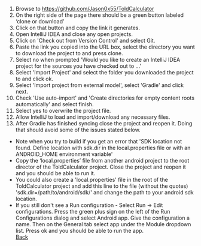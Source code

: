 1. Browse to https://github.com/Jason0x55/ToldCalculator
2. On the right side of the page there should be a green button labeled ‘clone or download’
3. Click on that button and copy the link it generates.
4. Open IntelliJ IDEA and close any open projects.
5. Click on 'Check out from Version Control' and select Git.
6. Paste the link you copied into the URL box, select the directory you want to download the project to and press clone.
7. Select no when prompted 'Would you like to create an IntelliJ IDEA project for the sources you have checked out to ...'
8. Select 'Import Project' and select the folder you downloaded the project to and click ok.
9. Select 'Import project from external model', select 'Gradle' and click next.
10. Check 'Use auto-import' and 'Create directories for empty content roots automatically' and select finish.
11. Select yes to overwrite the project file.
12. Allow IntelliJ to load and import/download any necessary files.  
13. After Gradle has finished syncing close the project and reopen it. Doing that should avoid some of the issues stated below.  
* Note when you try to build if you get an error that 'SDK location not found. Define location with sdk.dir in the local.properties file or with an ANDROID_HOME environment variable'
* Copy the ‘local.properties’ file from another android project to the root director of the ToldCalculator project. Close the project and reopen it and you should be able to run it.
* You could also create a 'local.properties' file in the root of the ToldCalculator project and add this line to the file (without the quotes) 'sdk.dir=/path/to/android/sdk/' and change the path to your android sdk location.
* If you still don't see a Run configuration - Select Run -> Edit configurations. Press the green plus sign on the left of the Run Configurations dialog and select Android app. Give the configuration a name. Then on the General tab select app under the Module dropdown list. Press ok and you should be able to run the app.  
[Back](../../README.md)